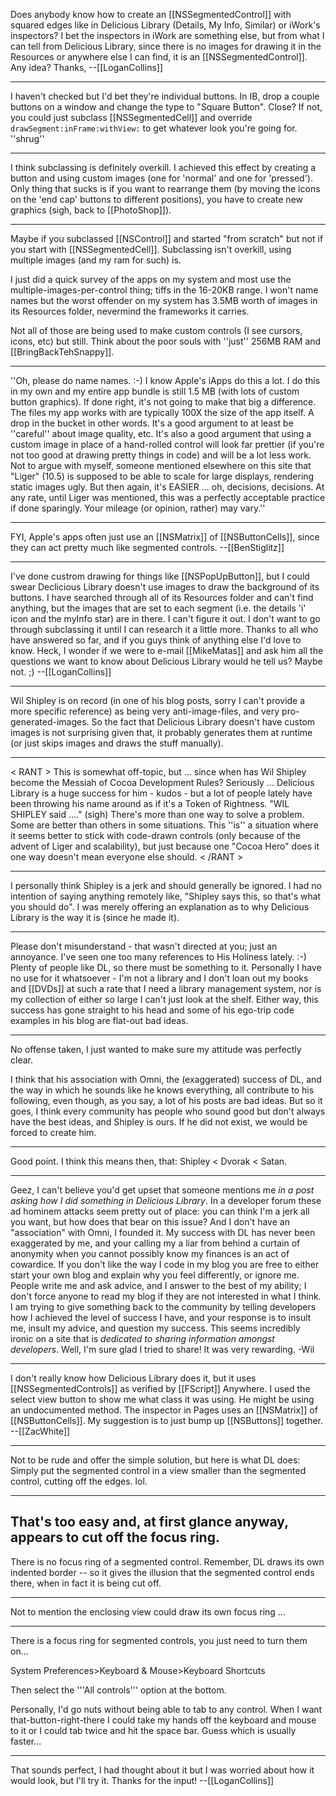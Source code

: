 Does anybody know how to create an [[NSSegmentedControl]] with squared edges like in Delicious Library (Details, My Info, Similar)  or iWork's inspectors? I bet the inspectors in iWork are something else, but from what I can tell from Delicious Library, since there is no images for drawing it in the Resources or anywhere else I can find, it is an [[NSSegmentedControl]]. Any idea? Thanks, --[[LoganCollins]]

----
I haven't checked but I'd bet they're individual buttons. In IB, drop a couple buttons on a window and change the type to "Square Button". Close? If not, you could just subclass [[NSSegmentedCell]] and override <code>drawSegment:inFrame:withView:</code> to get whatever look you're going for. ''shrug''

----

I think subclassing is definitely overkill. I achieved this effect by creating a button and using custom images (one for 'normal' and one for 'pressed'). Only thing that sucks is if you want to rearrange them (by moving the icons on the 'end cap' buttons to different positions), you have to create new graphics (sigh, back to [[PhotoShop]]).

----
Maybe if you subclassed [[NSControl]] and started "from scratch" but not if you start with [[NSSegmentedCell]]. Subclassing isn't overkill, using multiple images (and my ram for such) is.

I just did a quick survey of the apps on my system and most use the multiple-images-per-control thing; tiffs in the 16-20KB range. I won't name names but the worst offender on my system has 3.5MB worth of images in its Resources folder, nevermind the frameworks it carries.

Not all of those are being used to make custom controls (I see cursors, icons, etc) but still. Think about the poor souls with ''just'' 256MB RAM and [[BringBackTehSnappy]].

----

''Oh, please do name names. :-) I know Apple's iApps do this a lot. I do this in my own and my entire app bundle is still 1.5 MB  (with lots of custom button graphics). If done right, it's not going to make that big a difference. The files my app works with are typically 100X the size of the app itself. A drop in the bucket in other words. It's a good argument to at least be ''careful'' about image quality, etc. It's also a good argument that using a custom image in place of a hand-rolled control will look far prettier (if you're not too good at drawing pretty things in code) and will be a lot less work. Not to argue with myself, someone mentioned elsewhere on this site that "Liger" (10.5) is supposed to be able to scale for large displays, rendering static images ugly. But then again, it's EASIER ... oh, decisions, decisions. At any rate, until Liger was mentioned, this was a perfectly acceptable practice if done sparingly. Your mileage (or opinion, rather) may vary.''

----

FYI, Apple's apps often just use an [[NSMatrix]] of [[NSButtonCells]], since they can act pretty much like segmented controls. --[[BenStiglitz]]

----

I've done custrom drawing for things like [[NSPopUpButton]], but I could swear Declicious Library doesn't use images to draw the background of its buttons. I have searched through all of its Resources folder and can't find anything, but the images that are set to each segment (i.e. the details 'i' icon and the myInfo star) are in there. I can't figure it out. I don't want to go through subclassing it until I can research it a little more. Thanks to all who have answered so far, and if you guys think of anything else I'd love to know. Heck, I wonder if we were to e-mail [[MikeMatas]] and ask him all the questions we want to know about Delicious Library would he tell us? Maybe not. ;) --[[LoganCollins]]

----
Wil Shipley is on record (in one of his blog posts, sorry I can't provide a more specific reference) as being very anti-image-files, and very pro-generated-images. So the fact that Delicious Library doesn't have custom images is not surprising given that, it probably generates them at runtime (or just skips images and draws the stuff manually).

----

< RANT > This is somewhat off-topic, but ... since when has Wil Shipley become the Messiah of Cocoa Development Rules? Seriously ... Delicious Library is a huge success for him - kudos - but a lot of people lately have been throwing his name around as if it's a Token of Rightness. "WIL SHIPLEY said ...." (sigh) There's more than one way to solve a problem. Some are better than others in some situations. This ''is'' a situation where it seems better to stick with code-drawn controls (only because of the advent of Liger and scalability), but just because one "Cocoa Hero" does it one way doesn't mean everyone else should. < /RANT >

----
I personally think Shipley is a jerk and should generally be ignored. I had no intention of saying anything remotely like, "Shipley says this, so that's what you should do". I was merely offering an explanation as to why Delicious Library is the way it is (since he made it).

----
Please don't misunderstand - that wasn't directed at you; just an annoyance. I've seen one too many references to His Holiness lately. :-) Plenty of people like DL, so there must be something to it. Personally I have no use for it whatsoever - I'm not a library and I don't loan out my books and [[DVDs]] at such a rate that I need a library management system, nor is my collection of either so large I can't just look at the shelf. Either way, this success has gone straight to his head and some of his ego-trip code examples in his blog are flat-out bad ideas.

----
No offense taken, I just wanted to make sure my attitude was perfectly clear.

I think that his association with Omni, the (exaggerated) success of DL, and the way in which he sounds like he knows everything, all contribute to his following, even though, as you say, a lot of his posts are bad ideas. But so it goes, I think every community has people who sound good but don't always have the best ideas, and Shipley is ours. If he did not exist, we would be forced to create him.

----
Good point. I think this means then, that: Shipley < Dvorak < Satan.

----
Geez, I can't believe you'd get upset that someone mentions me <i>in a post asking how I did something in Delicious Library</i>. In a developer forum these ad hominem attacks seem pretty out of place: you can think I'm a jerk all you want, but how does that bear on this issue? And I don't have an "association" with Omni, I founded it. My success with DL has never been exaggerated by me, and your calling my a liar from behind a curtain of anonymity when you cannot possibly know my finances is an act of cowardice. If you don't like the way I code in my blog you are free to either start your own blog and explain why you feel differently, or ignore me. People write me and ask advice, and I answer to the best of my ability; I don't force anyone to read my blog if they are not interested in what I think. I am trying to give something back to the community by telling developers how I achieved the level of success I have, and your response is to insult me, insult my advice, and question my success. This seems incredibly ironic on a site that is <i>dedicated to sharing information amongst developers</i>. Well, I'm sure glad I tried to share! It was very rewarding. -Wil

----
I don't really know how Delicious Library does it, but it uses [[NSSegmentedControls]] as verified by [[FScript]] Anywhere. I used the select view button to show me what class it was using. He might be using an undocumented method. The inspector in Pages uses an [[NSMatrix]] of [[NSButtonCells]]. My suggestion is to just bump up [[NSButtons]] together.
--[[ZacWhite]]

----

Not to be rude and offer the simple solution, but here is what DL does:  Simply put the segmented control in a view smaller than the segmented control, cutting off the edges.  lol.

----
That's too easy and, at first glance anyway, appears to cut off the focus ring.
----
There is no focus ring of a segmented control.  Remember, DL draws its own indented border -- so it gives the illusion that the segmented control ends there, when in fact it is being cut off.

----
Not to mention the enclosing view could draw its own focus ring ...

----
There is a focus ring for segmented controls, you just need to turn them on...

System Preferences>Keyboard & Mouse>Keyboard Shortcuts

Then select the '''All controls''' option at the bottom.

Personally, I'd go nuts without being able to tab to any control. When I want that-button-right-there I could take my hands off the keyboard and mouse to it or I could tab twice and hit the space bar. Guess which is usually faster...

----

That sounds perfect, I had thought about it but I was worried about how it would look, but I'll try it. Thanks for the input! --[[LoganCollins]]